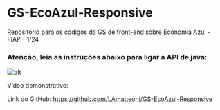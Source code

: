 # GS-EcoAzul-Responsive
Repositório para os codigos da GS de front-end sobre Economia Azul - FIAP - 1/24

### Atenção, leia as instruções abaixo para ligar a API de java:

![alt](./sky-waves/public/assets/SkyWaves%20-%20GS%20Java.png)


Vídeo demonstrativo:


Link do GitHub:
https://github.com/LAmatteoni/GS-EcoAzul-Responsive